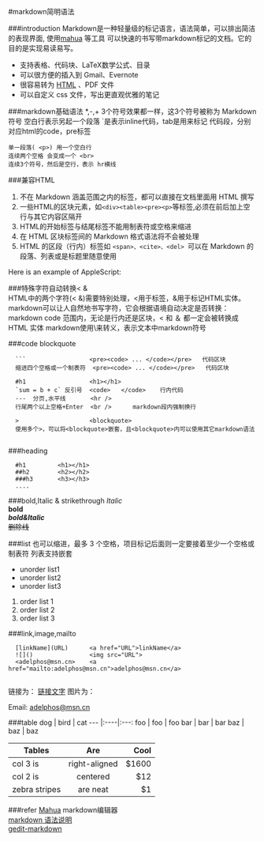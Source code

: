 #markdown简明语法  

###introduction
Markdown是一种轻量级的标记语言，语法简单，可以排出简洁的表现界面, 使用[mahua](http://mahua.jser.me/) 等工具
可以快速的书写带markdown标记的文档。它的目的是实现易读易写。
- 支持表格、代码块、LaTeX数学公式、目录
- 可以很方便的插入到 Gmail、Evernote
- 很容易转为 [HTML](http://www.runoob.com/html/html-tutorial.html) 、PDF 文件
- 可以自定义 css 文件，写出更直观优雅的笔记


###markdown基础语法
 *,-,+ 3个符号效果都一样，这3个符号被称为 Markdown符号
 空白行表示另起一个段落
`是表示inline代码，tab是用来标记 代码段，分别对应html的code，pre标签


    单一段落( <p>) 用一个空白行
    连续两个空格 会变成一个 <br>
    连续3个符号，然后是空行，表示 hr横线
    





###兼容HTML
1. 不在 Markdown 涵盖范围之内的标签，都可以直接在文档里面用 HTML 撰写
2. 一些HTML的区块元素，如`<div><table><pre><p>`等标签,必须在前后加上空行与其它内容区隔开
3. HTML的开始标签与结尾标签不能用制表符或空格来缩进
4. 在 HTML 区块标签间的 Markdown 格式语法将不会被处理
5. HTML 的区段（行内）标签如 `<span>、<cite>、<del> `可以在 Markdown 的段落、列表或是标题里随意使用

<p>Here is an example of AppleScript:</p>

###特殊字符自动转换< &　\
HTML中的两个字符(< &)需要特别处理，<用于标签，&用于标记HTML实体。 markdown可以让人自然地书写字符，它会根据语境自动决定是否转换：  
markdown code 范围内，无论是行内还是区块，< 和 ＆ 都一定会被转换成 HTML 实体
markdown使用\来转义，表示文本中markdown符号

###code  blockquote
```
  ```                  <pre><code> ... </code></pre>   代码区块  
  缩进四个空格或一个制表符  <pre><code> ... </code></pre>   代码区块  
  
  #h1                  <h1></h1>
  `sum = b + c` 反引号  <code>   </code>    行内代码
  ---  分页,水平线       <hr />
  行尾两个以上空格+Enter  <br />      markdown段内强制换行
  
  >                    <blockquote> 
  使用多个>，可以将<blockquote>嵌套，且<blockquote>内可以使用其它markdown语法
  
```

###heading
```
  #h1         <h1></h1>
  ##h2        <h2></h2>
  ###h3       <h3></h3>  
  ....
```

###bold,Italic & strikethrough
*Italic*  
**bold**  
***bold&Italic***  
~~删除线~~

###list
也可以缩进，最多 3 个空格，项目标记后面则一定要接着至少一个空格或制表符
列表支持嵌套
- unorder list1
- unorder list2
- unorder list3

1. order list 1
2. order list 2
3. order list 3


###link,image,mailto
```
  [linkName](URL)      <a href="URL">linkName</a>
  ![]()                <img src="URL">
  <adelphos@msn.cn>    <a href="mailto:adelphos@msn.cn">adelphos@msn.cn</a>
  
```
链接为： [链接文字](http://www.jianshu.com/p/1e402922ee32/)
图片为：![]()

Email: <adelphos@msn.cn>  



###table
dog | bird | cat
--- |:----|:---:
foo | foo | foo
bar | bar | bar
baz | baz | baz 

| Tables        | Are           | Cool  |
| ------------- |:-------------:| -----:|
| col 3 is      | right-aligned | $1600 |
| col 2 is      | centered      |   $12 |
| zebra stripes | are neat      |    $1 |


###refer
[Mahua](http://mahua.jser.me/) markdown编辑器  
[markdown 语法说明](http://wowubuntu.com/markdown/index.html#autoescape)  
[gedit-markdown](https://github.com/jpfleury/gedit-markdown)





